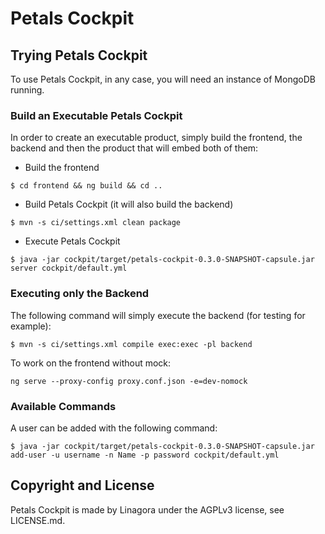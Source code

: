 # Petals Cockpit

## Trying Petals Cockpit

To use Petals Cockpit, in any case, you will need an instance of MongoDB running.

### Build an Executable Petals Cockpit

In order to create an executable product, simply build the frontend, the backend and then the product that will embed both of them:

- Build the frontend
```
$ cd frontend && ng build && cd ..
```
- Build Petals Cockpit (it will also build the backend)
```
$ mvn -s ci/settings.xml clean package
```
- Execute Petals Cockpit
```
$ java -jar cockpit/target/petals-cockpit-0.3.0-SNAPSHOT-capsule.jar server cockpit/default.yml
```

### Executing only the Backend

The following command will simply execute the backend (for testing for example):
```
$ mvn -s ci/settings.xml compile exec:exec -pl backend
```

To work on the frontend without mock:
```
ng serve --proxy-config proxy.conf.json -e=dev-nomock
```

### Available Commands

A user can be added with the following command:
```
$ java -jar cockpit/target/petals-cockpit-0.3.0-SNAPSHOT-capsule.jar add-user -u username -n Name -p password cockpit/default.yml
```

## Copyright and License

Petals Cockpit is made by Linagora under the AGPLv3 license, see LICENSE.md.
